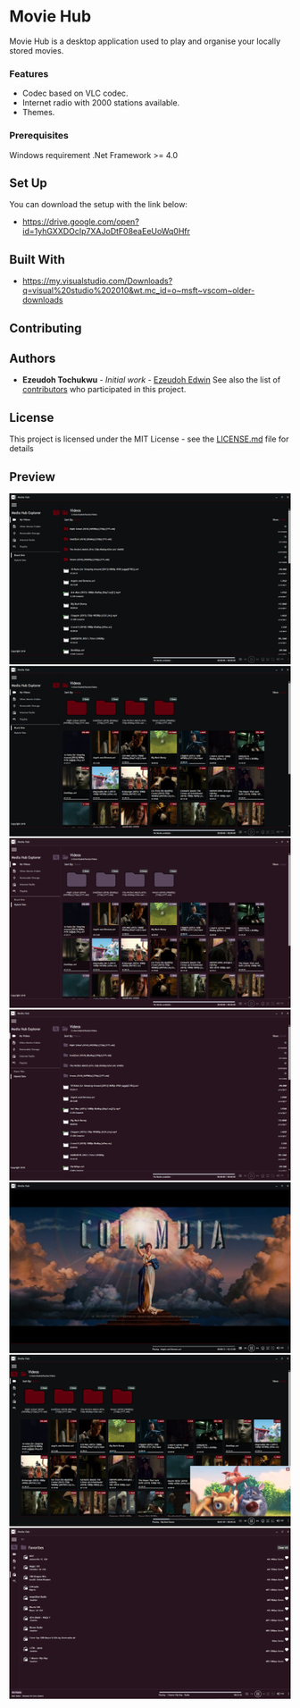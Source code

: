 

# Movie Hub
Movie Hub is a desktop application used to play and organise your locally stored movies.

### Features

- Codec based on VLC codec.
- Internet radio with 2000 stations available.
- Themes.

### Prerequisites
Windows requirement .Net Framework >= 4.0
## Set Up
You can download the setup with the link below:
* https://drive.google.com/open?id=1yhGXXDOcIp7XAJoDtF08eaEeUoWq0Hfr

## Built With
* https://my.visualstudio.com/Downloads?q=visual%20studio%202010&wt.mc_id=o~msft~vscom~older-downloads

## Contributing
## Authors
* **Ezeudoh Tochukwu** - *Initial work* - [Ezeudoh Edwin](https://github.com/eadwinCode)
See also the list of [contributors](https://github.com/your/project/contributors) who participated in this project.

## License
This project is licensed under the MIT License - see the [LICENSE.md](LICENSE.md) file for details
## Preview
<img src="src/img/blackOne_list.PNG">
<img src="src/img/blackOne_Large.PNG">
<img src="src/img/PinkOne_Large.PNG">
<img src="src/img/PinkOne_list.PNG">
<img src="src/img/playing_full.PNG"">
<img src="src/img/playing_small.PNG">
<img src="src/img/radio_full.PNG">
